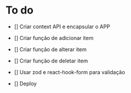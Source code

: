 # To do

- [] Criar context API e encapsular o APP
- [] Criar função de adicionar item
- [] Criar função de alterar item
- [] Criar função de deletar item

- [] Usar zod e react-hook-form para validação
- [] Deploy